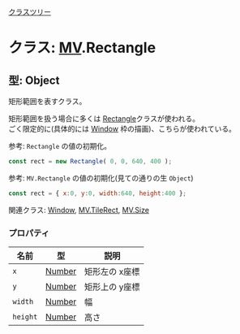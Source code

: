 [クラスツリー](index.md)

# クラス:  [MV](MV.md).Rectangle

## 型: Object
矩形範囲を表すクラス。

矩形範囲を扱う場合に多くは [Rectangle](Rectangle.md)クラスが使われる。<br />
ごく限定的に(具体的には [Window](Window.md) 枠の描画)、こちらが使われている。

参考: `Rectangle` の値の初期化。

```js
const rect = new Rectangle( 0, 0, 640, 400 );
```

参考: `MV.Rectangle` の値の初期化(見ての通りの生 `Object`)

```js
const rect = { x:0, y:0, width:640, height:400 };
```

関連クラス: [Window](Window.md), [MV.TileRect](MV.TileRect.md), [MV.Size](MV.Size.md)


### プロパティ


| 名前 | 型 | 説明 |
| --- | --- | --- |
| `x` | [Number](Number.md) | 矩形左の x座標 |
| `y` | [Number](Number.md) | 矩形上の y座標 |
| `width` | [Number](Number.md) | 幅 |
| `height` | [Number](Number.md) | 高さ |
